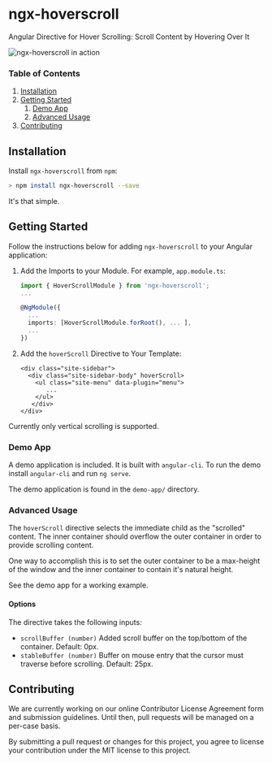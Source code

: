 # ngx-hoverscroll

Angular Directive for Hover Scrolling: Scroll Content by Hovering Over It

![ngx-hoverscroll in action](https://github.com/ArroyoNetworks/ngx-hoverscroll/raw/master/docs/hoverscroll.gif)

### Table of Contents

1. [Installation](#installation)
2. [Getting Started](#getting-started)
    1. [Demo App](#demo-app)
    2. [Advanced Usage](#advanced-usage)
3. [Contributing](#contributing)


## Installation

Install `ngx-hoverscroll` from `npm`:
```bash
> npm install ngx-hoverscroll --save
```

It's that simple.


## Getting Started

Follow the instructions below for adding `ngx-hoverscroll` to your Angular application:

1. Add the Imports to your Module. For example, `app.module.ts`:
    ```typescript
    import { HoverScrollModule } from 'ngx-hoverscroll';
    ...
    
    @NgModule({
      ...
      imports: [HoverScrollModule.forRoot(), ... ],
      ... 
    })
    ```
    
2. Add the `hoverScroll` Directive to Your Template:
    ```angular2html
    <div class="site-sidebar">
      <div class="site-sidebar-body" hoverScroll>
        <ul class="site-menu" data-plugin="menu">
           ...
        </ul>
       </div>
    </div>
    ```

Currently only vertical scrolling is supported.

### Demo App

A demo application is included. It is built with `angular-cli`. To run the demo install `angular-cli` and run
`ng serve`.

The demo application is found in the `demo-app/` directory.


### Advanced Usage

The `hoverScroll` directive selects the immediate child as the "scrolled" content.
The inner container should overflow the outer container in order to provide scrolling content.

One way to accomplish this is to set the outer container to be a max-height of the window and the inner
container to contain it's natural height.

See the demo app for a working example.


#### Options

The directive takes the following inputs:

- ``scrollBuffer (number)`` Added scroll buffer on the top/bottom of the container. Default: 0px.
- ``stableBuffer (number)`` Buffer on mouse entry that the cursor must traverse before scrolling. Default: 25px.


## Contributing

We are currently working on our online Contributor License Agreement form and submission guidelines.
Until then, pull requests will be managed on a per-case basis.

By submitting a pull request or changes for this project, you agree to license your contribution
under the MIT license to this project.